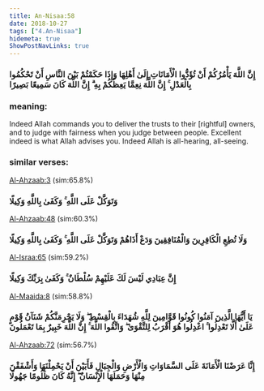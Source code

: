 ```yaml
---
title: An-Nisaa:58
date: 2018-10-27
tags: ["4.An-Nisaa"]
hidemeta: true 
ShowPostNavLinks: true 
---
```

### إِنَّ اللَّهَ يَأْمُرُكُمْ أَنْ تُؤَدُّوا الْأَمَانَاتِ إِلَىٰ أَهْلِهَا وَإِذَا حَكَمْتُمْ بَيْنَ النَّاسِ أَنْ تَحْكُمُوا بِالْعَدْلِ ۚ إِنَّ اللَّهَ نِعِمَّا يَعِظُكُمْ بِهِ ۗ إِنَّ اللَّهَ كَانَ سَمِيعًا بَصِيرًا
### meaning: 
Indeed Allah commands you to deliver the trusts to their [rightful] owners, and to judge with fairness when you judge between people. Excellent indeed is what Allah advises you. Indeed Allah is all-hearing, all-seeing.
### similar verses: 

[Al-Ahzaab:3](/33/3) (sim:65.8%)

### وَتَوَكَّلْ عَلَى اللَّهِ ۚ وَكَفَىٰ بِاللَّهِ وَكِيلًا

[Al-Ahzaab:48](/33/48) (sim:60.3%)

### وَلَا تُطِعِ الْكَافِرِينَ وَالْمُنَافِقِينَ وَدَعْ أَذَاهُمْ وَتَوَكَّلْ عَلَى اللَّهِ ۚ وَكَفَىٰ بِاللَّهِ وَكِيلًا

[Al-Israa:65](/17/65) (sim:59.2%)

### إِنَّ عِبَادِي لَيْسَ لَكَ عَلَيْهِمْ سُلْطَانٌ ۚ وَكَفَىٰ بِرَبِّكَ وَكِيلًا

[Al-Maaida:8](/5/8) (sim:58.8%)

### يَا أَيُّهَا الَّذِينَ آمَنُوا كُونُوا قَوَّامِينَ لِلَّهِ شُهَدَاءَ بِالْقِسْطِ ۖ وَلَا يَجْرِمَنَّكُمْ شَنَآنُ قَوْمٍ عَلَىٰ أَلَّا تَعْدِلُوا ۚ اعْدِلُوا هُوَ أَقْرَبُ لِلتَّقْوَىٰ ۖ وَاتَّقُوا اللَّهَ ۚ إِنَّ اللَّهَ خَبِيرٌ بِمَا تَعْمَلُونَ

[Al-Ahzaab:72](/33/72) (sim:56.7%)

### إِنَّا عَرَضْنَا الْأَمَانَةَ عَلَى السَّمَاوَاتِ وَالْأَرْضِ وَالْجِبَالِ فَأَبَيْنَ أَنْ يَحْمِلْنَهَا وَأَشْفَقْنَ مِنْهَا وَحَمَلَهَا الْإِنْسَانُ ۖ إِنَّهُ كَانَ ظَلُومًا جَهُولًا
